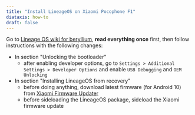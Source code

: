 ```yaml
---
title: "Install LineageOS on Xiaomi Pocophone F1"
diataxis: how-to
draft: false
---
```


Go to [Lineage OS wiki for beryllium](https://wiki.lineageos.org/devices/beryllium/install), **read everything once** first, then follow instructions with the following changes:

- In section "Unlocking the bootloader"
  - after enabling developer options, go to `Settings > Additional Settings > Developer Options` and enable `USB Debugging` and `OEM Unlocking`
- In section "Installing LineageOS from recovery"
  - before doing anything, download latest firmware (for Android 10) from [Xiaomi Firmware Updater](https://xiaomifirmwareupdater.com/firmware/beryllium/)
  - before sideloading the LineageOS package, sideload the Xiaomi firmware update
